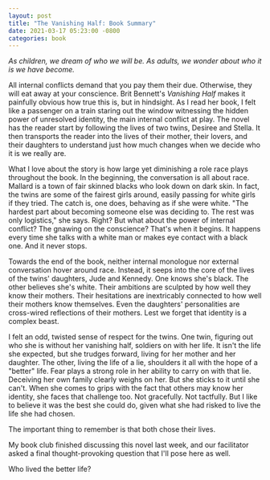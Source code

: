 ```yaml
---
layout: post
title: "The Vanishing Half: Book Summary"
date: 2021-03-17 05:23:00 -0800
categories: book
---
```

*As children, we dream of who we will be. As adults, we wonder about who it is we have become.*


All internal conflicts demand that you pay them their due. Otherwise, they will eat away at your conscience. Brit Bennett's *Vanishing Half* makes it painfully obvious how true this is, but in hindsight. As I read her book, I felt like a passenger on a train staring out the window witnessing the hidden power of unresolved identity, the main internal conflict at play. The novel has the reader start by following the lives of two twins, Desiree and Stella. It then transports the reader into the lives of their mother, their lovers, and their daughters to understand just how much changes when we decide who it is we really are.

What I love about the story is how large yet diminishing a role race plays throughout the book. In the beginning, the conversation is all about race. Mallard is a town of fair skinned blacks who  look down on dark skin. In fact, the twins are some of the fairest girls around, easily passing for white girls if they tried. The catch is, one does, behaving as if she were white. "The hardest part about becoming someone else was deciding to. The rest was only logistics," she says. Right? But what about the power of internal conflict? The gnawing on the conscience? That's when it begins. It happens every time she talks with a white man or makes eye contact with a black one. And it never stops.

Towards the end of the book, neither internal monologue nor external conversation hover around race. Instead, it seeps into the core of the lives of the twins' daughters, Jude and Kennedy. One knows she's black. The other believes she's white. Their ambitions are sculpted by how well they know their mothers. Their hesitations are inextricably connected to how well their mothers know themselves. Even the daughters' personalities are cross-wired reflections of their mothers. Lest we forget that identity is a complex beast.

I felt an odd, twisted sense of respect for the twins. One twin, figuring out who she is without her vanishing half, soldiers on with her life. It isn't the life she expected, but she trudges forward, living for her mother and her daughter. The other, living the life of a lie, shoulders it all with the hope of a "better" life. Fear plays a strong role in her ability to carry on with that lie. Deceiving her own family clearly weighs on her. But she sticks to it until she can't. When she comes to grips with the fact that others may know her identity, she faces that challenge too. Not gracefully. Not tactfully. But I like to believe it was the best she could do, given what she had risked to live the life she had chosen. 

The important thing to remember is that both chose their lives.

My book club finished discussing this novel last week, and our facilitator asked a final thought-provoking question that I'll pose here as well.

Who lived the better life?

